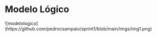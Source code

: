 <h1>Modelo Lógico</h1>
![modelologico](https://github.com/pedrocsampaio/sprint1/blob/main/imgs/img1.png)
